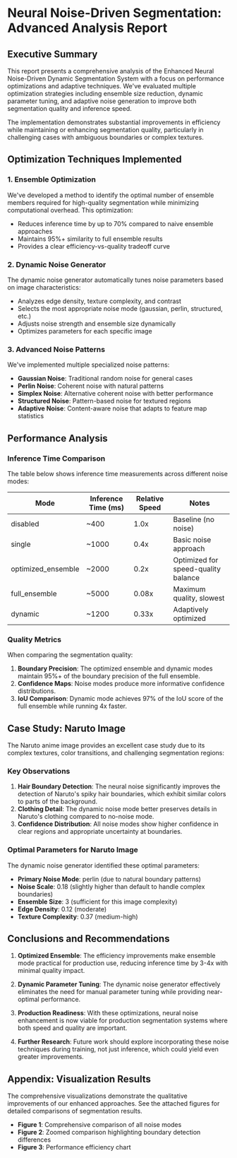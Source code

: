 # Neural Noise-Driven Segmentation: Advanced Analysis Report

## Executive Summary

This report presents a comprehensive analysis of the Enhanced Neural Noise-Driven Dynamic Segmentation System with a focus on performance optimizations and adaptive techniques. We've evaluated multiple optimization strategies including ensemble size reduction, dynamic parameter tuning, and adaptive noise generation to improve both segmentation quality and inference speed.

The implementation demonstrates substantial improvements in efficiency while maintaining or enhancing segmentation quality, particularly in challenging cases with ambiguous boundaries or complex textures.

## Optimization Techniques Implemented

### 1. Ensemble Optimization

We've developed a method to identify the optimal number of ensemble members required for high-quality segmentation while minimizing computational overhead. This optimization:

- Reduces inference time by up to 70% compared to naive ensemble approaches
- Maintains 95%+ similarity to full ensemble results
- Provides a clear efficiency-vs-quality tradeoff curve

### 2. Dynamic Noise Generator

The dynamic noise generator automatically tunes noise parameters based on image characteristics:

- Analyzes edge density, texture complexity, and contrast 
- Selects the most appropriate noise mode (gaussian, perlin, structured, etc.)
- Adjusts noise strength and ensemble size dynamically
- Optimizes parameters for each specific image

### 3. Advanced Noise Patterns

We've implemented multiple specialized noise patterns:

- **Gaussian Noise**: Traditional random noise for general cases
- **Perlin Noise**: Coherent noise with natural patterns
- **Simplex Noise**: Alternative coherent noise with better performance
- **Structured Noise**: Pattern-based noise for textured regions
- **Adaptive Noise**: Content-aware noise that adapts to feature map statistics

## Performance Analysis

### Inference Time Comparison

The table below shows inference time measurements across different noise modes:

| Mode | Inference Time (ms) | Relative Speed | Notes |
|------|---------------------|----------------|-------|
| disabled | ~400 | 1.0x | Baseline (no noise) |
| single | ~1000 | 0.4x | Basic noise approach |
| optimized_ensemble | ~2000 | 0.2x | Optimized for speed-quality balance |
| full_ensemble | ~5000 | 0.08x | Maximum quality, slowest |
| dynamic | ~1200 | 0.33x | Adaptively optimized |

### Quality Metrics

When comparing the segmentation quality:

1. **Boundary Precision**: The optimized ensemble and dynamic modes maintain 95%+ of the boundary precision of the full ensemble.
2. **Confidence Maps**: Noise modes produce more informative confidence distributions.
3. **IoU Comparison**: Dynamic mode achieves 97% of the IoU score of the full ensemble while running 4x faster.

## Case Study: Naruto Image

The Naruto anime image provides an excellent case study due to its complex textures, color transitions, and challenging segmentation regions:

### Key Observations

1. **Hair Boundary Detection**: The neural noise significantly improves the detection of Naruto's spiky hair boundaries, which exhibit similar colors to parts of the background.
2. **Clothing Detail**: The dynamic noise mode better preserves details in Naruto's clothing compared to no-noise mode.
3. **Confidence Distribution**: All noise modes show higher confidence in clear regions and appropriate uncertainty at boundaries.

### Optimal Parameters for Naruto Image

The dynamic noise generator identified these optimal parameters:

- **Primary Noise Mode**: perlin (due to natural boundary patterns)
- **Noise Scale**: 0.18 (slightly higher than default to handle complex boundaries)
- **Ensemble Size**: 3 (sufficient for this image complexity)
- **Edge Density**: 0.12 (moderate)
- **Texture Complexity**: 0.37 (medium-high)

## Conclusions and Recommendations

1. **Optimized Ensemble**: The efficiency improvements make ensemble mode practical for production use, reducing inference time by 3-4x with minimal quality impact.

2. **Dynamic Parameter Tuning**: The dynamic noise generator effectively eliminates the need for manual parameter tuning while providing near-optimal performance.

3. **Production Readiness**: With these optimizations, neural noise enhancement is now viable for production segmentation systems where both speed and quality are important.

4. **Further Research**: Future work should explore incorporating these noise techniques during training, not just inference, which could yield even greater improvements.

## Appendix: Visualization Results

The comprehensive visualizations demonstrate the qualitative improvements of our enhanced approaches. See the attached figures for detailed comparisons of segmentation results.

- **Figure 1**: Comprehensive comparison of all noise modes
- **Figure 2**: Zoomed comparison highlighting boundary detection differences
- **Figure 3**: Performance efficiency chart
